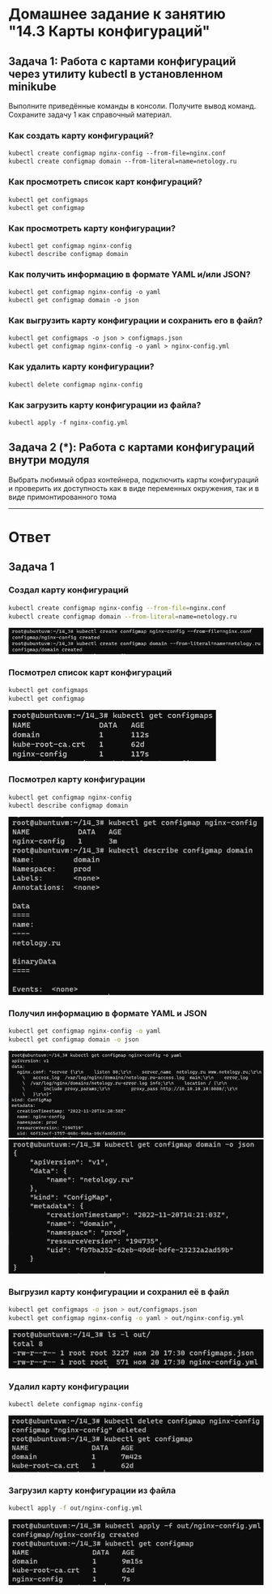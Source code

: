 # Домашнее задание к занятию "14.3 Карты конфигураций"

## Задача 1: Работа с картами конфигураций через утилиту kubectl в установленном minikube

Выполните приведённые команды в консоли. Получите вывод команд. Сохраните
задачу 1 как справочный материал.

### Как создать карту конфигураций?

```
kubectl create configmap nginx-config --from-file=nginx.conf
kubectl create configmap domain --from-literal=name=netology.ru
```

### Как просмотреть список карт конфигураций?

```
kubectl get configmaps
kubectl get configmap
```

### Как просмотреть карту конфигурации?

```
kubectl get configmap nginx-config
kubectl describe configmap domain
```

### Как получить информацию в формате YAML и/или JSON?

```
kubectl get configmap nginx-config -o yaml
kubectl get configmap domain -o json
```

### Как выгрузить карту конфигурации и сохранить его в файл?

```
kubectl get configmaps -o json > configmaps.json
kubectl get configmap nginx-config -o yaml > nginx-config.yml
```

### Как удалить карту конфигурации?

```
kubectl delete configmap nginx-config
```

### Как загрузить карту конфигурации из файла?

```
kubectl apply -f nginx-config.yml
```

## Задача 2 (*): Работа с картами конфигураций внутри модуля

Выбрать любимый образ контейнера, подключить карты конфигураций и проверить
их доступность как в виде переменных окружения, так и в виде примонтированного
тома

---

# Ответ

## Задача 1

### Создал карту конфигураций

```bash
kubectl create configmap nginx-config --from-file=nginx.conf
kubectl create configmap domain --from-literal=name=netology.ru
```  
![img.png](14.3-kub-configmap/img/img.png)  

### Посмотрел список карт конфигураций

```bash
kubectl get configmaps
kubectl get configmap
```  
![img_1.png](14.3-kub-configmap/img/img_1.png)  

### Посмотрел карту конфигурации

```bash
kubectl get configmap nginx-config
kubectl describe configmap domain
```  
![img_2.png](14.3-kub-configmap/img/img_2.png)  

### Получил информацию в формате YAML и JSON

```bash
kubectl get configmap nginx-config -o yaml
kubectl get configmap domain -o json
```  
![img_3.png](14.3-kub-configmap/img/img_3.png)  
![img_4.png](14.3-kub-configmap/img/img_4.png)  

### Выгрузил карту конфигурации и сохранил её в файл

```bash
kubectl get configmaps -o json > out/configmaps.json
kubectl get configmap nginx-config -o yaml > out/nginx-config.yml
```  
![img_5.png](14.3-kub-configmap/img/img_5.png)  

### Удалил карту конфигурации

```bash
kubectl delete configmap nginx-config
```  
![img_6.png](14.3-kub-configmap/img/img_6.png)  

### Загрузил карту конфигурации из файла

```bash
kubectl apply -f out/nginx-config.yml
```  
![img_7.png](14.3-kub-configmap/img/img_7.png)  